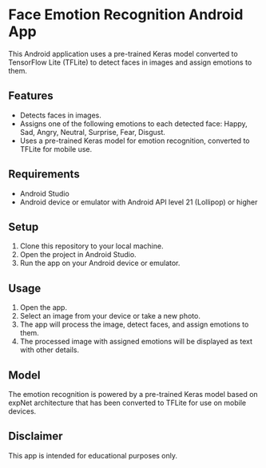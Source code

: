 # Face Emotion Recognition Android App

This Android application uses a pre-trained Keras model converted to TensorFlow Lite (TFLite) to detect faces in images and assign emotions to them.

## Features

- Detects faces in images.
- Assigns one of the following emotions to each detected face: Happy, Sad, Angry, Neutral, Surprise, Fear, Disgust.
- Uses a pre-trained Keras model for emotion recognition, converted to TFLite for mobile use.

## Requirements

- Android Studio
- Android device or emulator with Android API level 21 (Lollipop) or higher

## Setup

1. Clone this repository to your local machine.
2. Open the project in Android Studio.
3. Run the app on your Android device or emulator.

## Usage

1. Open the app.
2. Select an image from your device or take a new photo.
3. The app will process the image, detect faces, and assign emotions to them.
4. The processed image with assigned emotions will be displayed as text with other details.

## Model

The emotion recognition is powered by a pre-trained Keras model based on expNet architecture that has been converted to TFLite for use on mobile devices.

## Disclaimer
This app is intended for educational purposes only.
